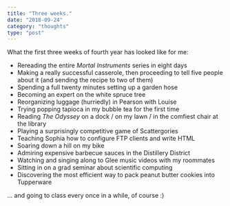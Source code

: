 ```yaml
---
title: "Three weeks."
date: "2018-09-24"
category: "thoughts"
type: "post"
---
```


What the first three weeks of fourth year has looked like for me:

- Rereading the entire *Mortal Instruments* series in eight days
- Making a really successful casserole, then proceeding to tell five people about it (and sending the recipe to two of them)
- Spending a full twenty minutes setting up a garden hose
- Becoming an expert on the white spruce tree
- Reorganizing luggage (hurriedly) in Pearson with Louise
- Trying popping tapioca in my bubble tea for the first time
- Reading *The Odyssey* on a dock / on my lawn / in the comfiest chair at the library
- Playing a surprisingly competitive game of Scattergories
- Teaching Sophia how to configure FTP clients and write HTML
- Soaring down a hill on my bike
- Admiring expensive barbecue sauces in the Distillery District
- Watching and singing along to Glee music videos with my roommates
- Sitting in on a grad seminar about scientific computing
- Discovering the most efficient way to pack peanut butter cookies into Tupperware

... and going to class every once in a while, of course :)
